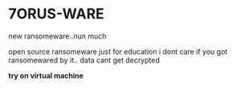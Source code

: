 # 7ORUS-WARE
new ransomeware..nun much

open source ransomeware just for education
i dont care if you got ransomewared by it.. data cant get decrypted

**try on virtual machine**
